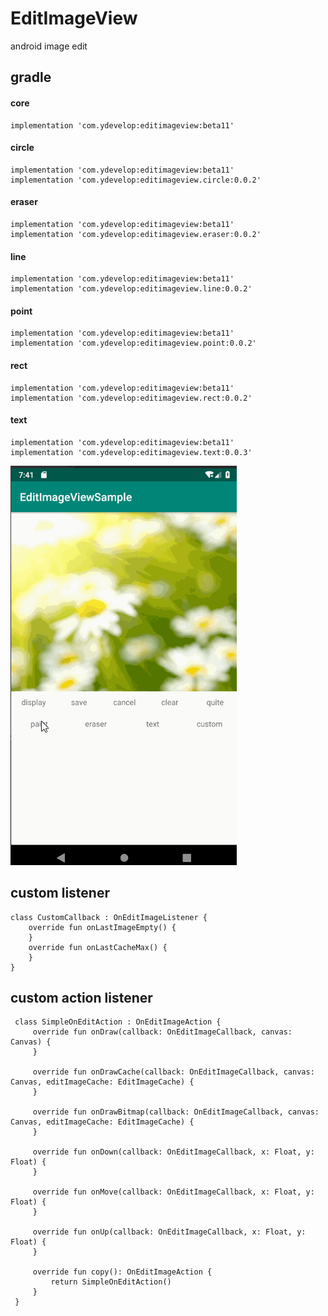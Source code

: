 # EditImageView

android image edit

## gradle 

#### core

    implementation 'com.ydevelop:editimageview:beta11'

#### circle

    implementation 'com.ydevelop:editimageview:beta11'
    implementation 'com.ydevelop:editimageview.circle:0.0.2'

#### eraser

    implementation 'com.ydevelop:editimageview:beta11'
    implementation 'com.ydevelop:editimageview.eraser:0.0.2'
    
#### line

    implementation 'com.ydevelop:editimageview:beta11'
    implementation 'com.ydevelop:editimageview.line:0.0.2'
    
#### point

    implementation 'com.ydevelop:editimageview:beta11'
    implementation 'com.ydevelop:editimageview.point:0.0.2'
    
#### rect

    implementation 'com.ydevelop:editimageview:beta11'
    implementation 'com.ydevelop:editimageview.rect:0.0.2'
    
#### text

    implementation 'com.ydevelop:editimageview:beta11'
    implementation 'com.ydevelop:editimageview.text:0.0.3'

![](https://github.com/7449/EditImageView/blob/master/screen/edit_image_sample.gif)
   
## custom listener

    class CustomCallback : OnEditImageListener {
        override fun onLastImageEmpty() {
        }
        override fun onLastCacheMax() {
        }
    }
    
## custom action listener

     class SimpleOnEditAction : OnEditImageAction {
         override fun onDraw(callback: OnEditImageCallback, canvas: Canvas) {
         }
     
         override fun onDrawCache(callback: OnEditImageCallback, canvas: Canvas, editImageCache: EditImageCache) {
         }
     
         override fun onDrawBitmap(callback: OnEditImageCallback, canvas: Canvas, editImageCache: EditImageCache) {
         }
     
         override fun onDown(callback: OnEditImageCallback, x: Float, y: Float) {
         }
     
         override fun onMove(callback: OnEditImageCallback, x: Float, y: Float) {
         }
     
         override fun onUp(callback: OnEditImageCallback, x: Float, y: Float) {
         }
     
         override fun copy(): OnEditImageAction {
             return SimpleOnEditAction()
         }
     }